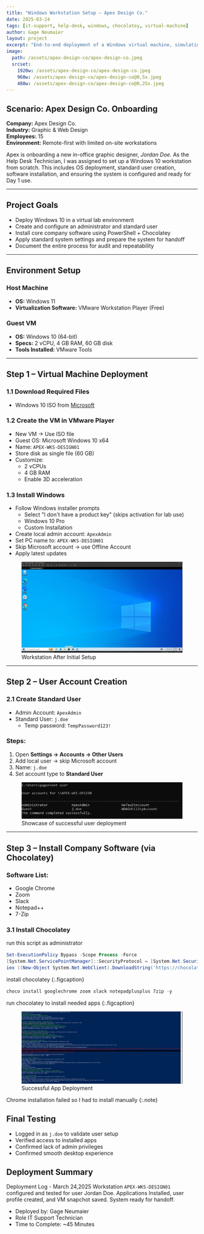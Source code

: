 ```yaml
---
title: "Windows Workstation Setup – Apex Design Co."
date: 2025-03-24
tags: [it-support, help-desk, windows, chocolatey, virtual-machine]
author: Gage Neumaier
layout: project 
excerpt: "End-to-end deployment of a Windows virtual machine, simulating a Help Desk scenario at a small design company."
image: 
  path: /assets/apex-design-co/apex-design-co.jpeg
  srcset:
    1920w: /assets/apex-design-co/apex-design-co.jpeg
    960w: /assets/apex-design-co/apex-design-co@0,5x.jpeg
    480w: /assets/apex-design-co/apex-design-co@0,25x.jpeg
---
```


## Scenario: Apex Design Co. Onboarding

**Company:** Apex Design Co.  
**Industry:** Graphic & Web Design  
**Employees:** 15  
**Environment:** Remote-first with limited on-site workstations

Apex is onboarding a new in-office graphic designer, *Jordan Doe*. As the Help Desk Technician, I was assigned to set up a Windows 10 workstation from scratch. This includes OS deployment, standard user creation, software installation, and ensuring the system is configured and ready for Day 1 use.

---

## Project Goals

- Deploy Windows 10 in a virtual lab environment
- Create and configure an administrator and standard user
- Install core company software using PowerShell + Chocolatey
- Apply standard system settings and prepare the system for handoff
- Document the entire process for audit and repeatability

---

## Environment Setup

### Host Machine
- **OS:** Windows 11
- **Virtualization Software:** VMware Workstation Player (Free)

### Guest VM
- **OS:** Windows 10 (64-bit)
- **Specs:** 2 vCPU, 4 GB RAM, 60 GB disk
- **Tools Installed:** VMware Tools

---

## Step 1 – Virtual Machine Deployment

### 1.1 Download Required Files
- Windows 10 ISO from [Microsoft](https://www.microsoft.com/software-download/windows10)

### 1.2 Create the VM in VMware Player
- New VM → Use ISO file
- Guest OS: Microsoft Windows 10 x64
- Name: `APEX-WKS-DESIGN01`
- Store disk as single file (60 GB)
- Customize:
  - 2 vCPUs
  - 4 GB RAM
  - Enable 3D acceleration

### 1.3 Install Windows
- Follow Windows installer prompts
  - Select "I don't have a product key" (skips activation for lab use)
  - Windows 10 Pro
  - Custom Installation
- Create local admin account: `ApexAdmin`
- Set PC name to: `APEX-WKS-DESIGN01`
- Skip Microsoft account → use Offline Account
- Apply latest updates

<figure>
  <img src="/assets/apex-design-co/deployment/clean-install.JPG" alt="Workstation Setup Screenshot">
  <figcaption>Workstation After Initial Setup</figcaption>
</figure>

---

## Step 2 – User Account Creation

### 2.1 Create Standard User
- Admin Account: `ApexAdmin`
- Standard User: `j.doe`
  - Temp password: `TempPassword123!`

### Steps:
1. Open **Settings → Accounts → Other Users**
2. Add local user → skip Microsoft account
3. Name: `j.doe`
4. Set account type to **Standard User**

<figure>
  <img src="/assets/apex-design-co/deployment/user-account-creation.JPG" alt="User Deployment">
  <figcaption>Showcase of successful user deployment</figcaption>
</figure>

---

## Step 3 – Install Company Software (via Chocolatey)

### Software List:
- Google Chrome
- Zoom
- Slack
- Notepad++
- 7-Zip

### 3.1 Install Chocolatey
run this script as administrator
~~~powershell
Set-ExecutionPolicy Bypass -Scope Process -Force
[System.Net.ServicePointManager]::SecurityProtocol = [System.Net.SecurityProtocolType]::Tls12
iex ((New-Object System.Net.WebClient).DownloadString('https://chocolatey.org/install.ps1'))
~~~

install chocolatey
{:.figcaption}

~~~powershell
choco install googlechrome zoom slack notepadplusplus 7zip -y
~~~

run chocolatey to install needed apps
{:.figcaption}

<figure>
  <img src="/assets/apex-design-co/deployment/chocolatey-deployment.JPG" alt="App Installation">
  <figcaption>Successful App Deployment</figcaption>
</figure>

Chrome installation failed so I had to install manually
{:.note}

## Final Testing
- Logged in as `j.doe` to validate user setup
- Verified access to installed apps
- Confirmed lack of admin privileges
- Confirmed smooth desktop experience

## Deployment Summary
Deployment Log - March 24,2025
Workstation `APEX-WKS-DESIGN01` configured and tested for user Jordan Doe.
Applications Installed, user profile created, and VM snapchot saved.
System ready for handoff.
- Deployed by: Gage Neumaier
- Role IT Support Technician
- Time to Complete: ~45 Minutes
